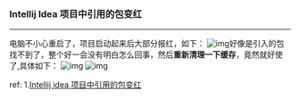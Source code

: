 ### Intellij Idea 项目中引用的包变红
***

电脑不小心重启了，项目启动起来后大部分报红，如下：
![img](https://raw.githubusercontent.com/prayjourney/_mypictures/master/blog/ideaerror1.jpg)好像是引入的包找不到了，整个好一会没有明白怎么回事，然后**重新清理一下缓存**，竟然就好使了,具体如下： ![img](https://raw.githubusercontent.com/prayjourney/_mypictures/master/blog/ideaerror2.jpg) ![img](https://raw.githubusercontent.com/prayjourney/_mypictures/master/blog/ideaerror3.jpg)

ref:
1.[Intellij idea 项目中引用的包变红](http://xmliu.iteye.com/blog/2077023)

